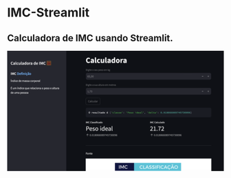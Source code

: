 # IMC-Streamlit


## Calculadora de IMC usando Streamlit.



<img src="IMC.png" alt="Aplicação" width="700">

